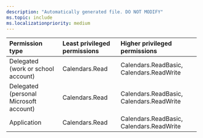 ```yaml
---
description: "Automatically generated file. DO NOT MODIFY"
ms.topic: include
ms.localizationpriority: medium
---
```


|Permission type|Least privileged permissions|Higher privileged permissions|
|:---|:---|:---|
|Delegated (work or school account)|Calendars.Read|Calendars.ReadBasic, Calendars.ReadWrite|
|Delegated (personal Microsoft account)|Calendars.Read|Calendars.ReadBasic, Calendars.ReadWrite|
|Application|Calendars.Read|Calendars.ReadBasic, Calendars.ReadWrite|

